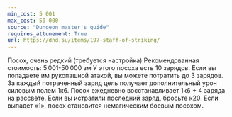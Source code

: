 ```yaml
---
min_cost: 5 001
max_cost: 50 000
source: "Dungeon master's guide"
requires_attunement: True
url: https://dnd.su/items/197-staff-of-striking/
---
```


Посох, очень редкий (требуется настройка)
Рекомендованная стоимость: 5 001-50 000 зм
У этого посоха есть 10 зарядов. Если вы попадаете им рукопашной атакой, вы можете потратить до 3 зарядов. За каждый потраченный заряд цель получает дополнительный урон силовым полем 1к6. Посох ежедневно восстанавливает 1к6 + 4 заряда на рассвете. Если вы истратили последний заряд, бросьте к20. Если выпадет «1», посох становится немагическим боевым посохом.